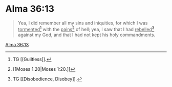 # Alma 36:13

> Yea, I did remember all my sins and iniquities, for which I was <u>tormented</u>[^a] with the <u>pains</u>[^b] of hell; yea, I saw that I had <u>rebelled</u>[^c] against my God, and that I had not kept his holy commandments.

[Alma 36:13](https://www.churchofjesuschrist.org/study/scriptures/bofm/alma/36?lang=eng&id=p13#p13)


[^a]: TG [[Guiltless]].
[^b]: [[Moses 1.20|Moses 1:20.]]
[^c]: TG [[Disobedience, Disobey]].
